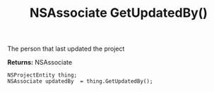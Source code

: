 ﻿---
uid: crmscript_ref_NSProjectEntity_GetUpdatedBy
title: NSAssociate GetUpdatedBy()
intellisense: NSProjectEntity.GetUpdatedBy
keywords: NSProjectEntity, GetUpdatedBy
so.topic: reference
---

The person that last updated the project

**Returns:** NSAssociate


```crmscript
NSProjectEntity thing;
NSAssociate updatedBy  = thing.GetUpdatedBy();
```


